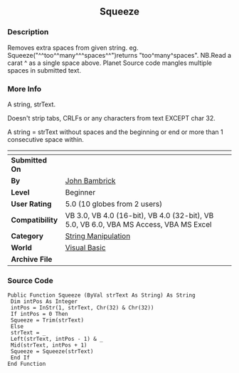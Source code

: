 ﻿<div align="center">

## Squeeze


</div>

### Description

Removes extra spaces from given string. eg. Squeeze("^^too^^many^^^spaces^^")returns "too^many^spaces". NB.Read a carat ^ as a single space above. Planet Source code mangles multiple spaces in submitted text.
 
### More Info
 
A string, strText.

Doesn't strip tabs, CRLFs or any characters from text EXCEPT char 32.

A string = strText without spaces and the beginning or end or more than 1 consecutive space within.


<span>             |<span>
---                |---
**Submitted On**   |
**By**             |[John Bambrick](https://github.com/Planet-Source-Code/PSCIndex/blob/master/ByAuthor/john-bambrick.md)
**Level**          |Beginner
**User Rating**    |5.0 (10 globes from 2 users)
**Compatibility**  |VB 3\.0, VB 4\.0 \(16\-bit\), VB 4\.0 \(32\-bit\), VB 5\.0, VB 6\.0, VBA MS Access, VBA MS Excel
**Category**       |[String Manipulation](https://github.com/Planet-Source-Code/PSCIndex/blob/master/ByCategory/string-manipulation__1-5.md)
**World**          |[Visual Basic](https://github.com/Planet-Source-Code/PSCIndex/blob/master/ByWorld/visual-basic.md)
**Archive File**   |[](https://github.com/Planet-Source-Code/john-bambrick-squeeze__1-30842/archive/master.zip)





### Source Code

```
Public Function Squeeze (ByVal strText As String) As String
 Dim intPos As Integer
 intPos = InStr(1, strText, Chr(32) & Chr(32))
 If intPos = 0 Then
 Squeeze = Trim(strText)
 Else
 strText = _
 Left(strText, intPos - 1) & _
 Mid(strText, intPos + 1)
 Squeeze = Squeeze(strText)
 End If
End Function
```

